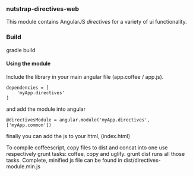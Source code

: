 ### nutstrap-directives-web

This module contains AngularJS *directives* for a variety of ui functionality.

### Build

gradle build

#### Using the module

Include the library in your main angular file  (app.coffee / app.js).

```
dependencies = [
    'myApp.directives'
]
```
and add the module into angular

```
@directivesModule = angular.module('myApp.directives', ['myApp.common'])
```

finally you can add the js to your html, (index.html)

To compile coffeescript, copy files to dist and concat into one use respectively grunt tasks: coffee, copy and uglify.
grunt dist runs all those tasks.
Complete, minified js file can be found in dist/directives-module.min.js


